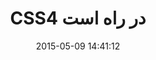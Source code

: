 ---
layout: post
title: "CSS4 در راه است"
date: 2015-05-09 14:41:12
section: article
tags: css
link: "http://hive.ir/css4-%D8%AF%D8%B1-%D8%B1%D8%A7%D9%87-%D8%A7%D8%B3%D8%AA/"
user: "نوید کاشانی"
user_link: "http://navid.kashani.ir/"
---